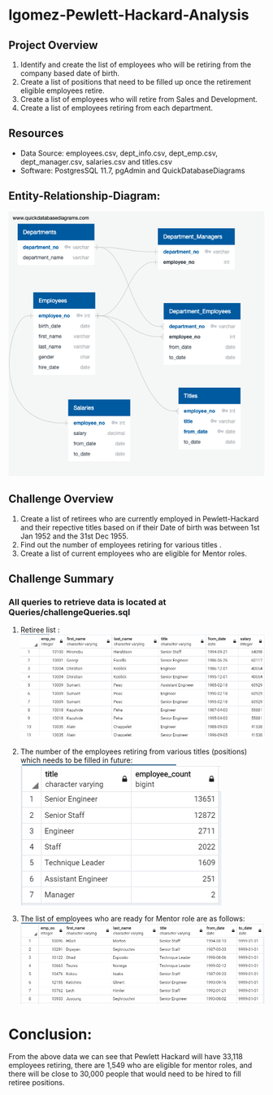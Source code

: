 # lgomez-Pewlett-Hackard-Analysis
## Project Overview
1.	Identify and create the list of employees who will be retiring from the company based date of birth.
2.	Create a list of positions that need to be filled up once the retirement eligible employees retire.
3.	Create a list of employees who will retire from Sales and Development.
4.	Create a list of employees retiring from each department.
## Resources
- Data Source: employees.csv, dept_info.csv, dept_emp.csv, dept_manager.csv, salaries.csv and  titles.csv
- Software: PostgresSQL 11.7, pgAdmin and QuickDatabaseDiagrams
 ## Entity-Relationship-Diagram:
 ![](images/EmployeeDB.png)
 
## Challenge Overview
1.	Create a list of retirees who are currently employed in Pewlett-Hackard and their repective titles based on if their Date of birth was between 1st Jan 1952 and the 31st Dec 1955.
2.	Find out the number of employees retiring for various titles .
3. Create a list of current employees who are eligible for Mentor roles.
## Challenge Summary
### All queries to retrieve data is located at Queries/challengeQueries.sql
1. Retiree list : 
![](images/Retiree_titles.PNG)

2. The number of the employees retiring from various titles (positions) which needs to be filled in future:
![](images/Retiree_title_count.PNG)

3. The list of employees who are ready for Mentor role are as follows:
![](images/MentorList.PNG)

# Conclusion:
From the above data we can see that Pewlett Hackard will have 33,118 employees retiring, there are 1,549 who are eligible for mentor roles, and there will be close to 30,000 people that would need to be hired to fill retiree positions.
